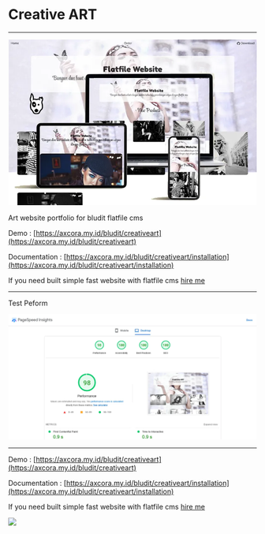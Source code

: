 # Creative ART

--------

![Free download bludit themes cms](creativeart.webp)

Art website portfolio for bludit flatfile cms

Demo : [https://axcora.my.id/bludit/creativeart](https://axcora.my.id/bludit/creativeart)

Documentation : [https://axcora.my.id/bludit/creativeart/installation](https://axcora.my.id/bludit/creativeart/installation)

If you need built simple fast website with flatfile cms [hire me](https://www.fiverr.com/creativitas/design-your-website-with-phyton-django)

--------

Test Peform

![Free download bludit template cms](creativeartscore.webp)

--------

Demo : [https://axcora.my.id/bludit/creativeart](https://axcora.my.id/bludit/creativeart)

Documentation : [https://axcora.my.id/bludit/creativeart/installation](https://axcora.my.id/bludit/creativeart/installation)

If you need built simple fast website with flatfile cms [hire me](https://www.fiverr.com/creativitas/design-your-website-with-phyton-django)

<a href="https://www.buymeacoffee.com/axcora"><img width="240" src="https://blogger.googleusercontent.com/img/b/R29vZ2xl/AVvXsEgIA9HMwkK8kr7uRwVNxnhXsLQsJHxQQYVSzqCAaK58OpJOiTlzbIX7eEwS_VpJ3oEG-xrmVEl2WKqGvB_o-KjyBGTbbjFHM_bN2Jce9g3FTnt2ZJViwcvB9DHPOKPEMCl7jTQRVWKPw_ETloH7_CK8Xr09SSNNx22xnfGjViwdEsGtR-yGrLmr-JUGHA/s1090/bmc-button.png"/></a>
